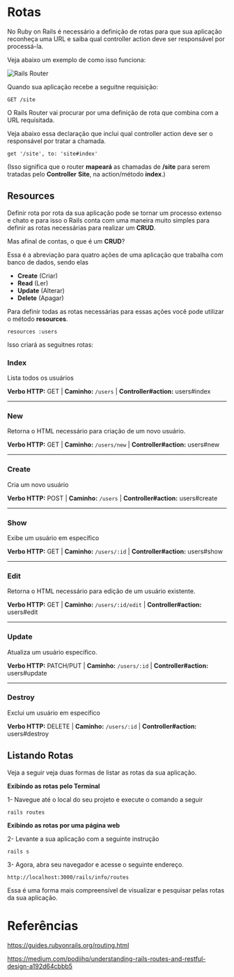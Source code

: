 # Rotas

No Ruby on Rails é necessário a definição de rotas para que sua aplicação reconheça uma URL e saiba qual controller action deve ser responsável por processá-la.

Veja abaixo um exemplo de como isso funciona: 

![Rails Router](./0_i2J-nAlYkpIrI5PM.png)



Quando sua aplicação recebe a seguitne requisição:

```
GET /site
```

O Rails Router vai procurar por uma definição de rota que combina com a URL requisitada.

Veja abaixo essa declaração que inclui qual controller action deve ser o responsável por tratar a chamada.

```
get '/site', to: 'site#index'
```

(Isso significa que o router **mapeará** as chamadas de **/site** para serem tratadas pelo **Controller** **Site**, na action/método **index**.)



## Resources

Definir rota por rota da sua aplicação pode se tornar um processo extenso e chato e para isso o Rails conta com uma maneira muito simples para definir as rotas necessárias para realizar um **CRUD**.

Mas afinal de contas, o que é um **CRUD**? 

Essa é a abreviação para quatro ações de uma aplicação que trabalha com banco de dados, sendo elas 

* **Create** (Criar)
* **Read** (Ler)
* **Update** (Alterar) 
* **Delete** (Apagar)



Para definir todas as rotas necessárias para essas ações você pode utilizar o método **resources**.

```
resources :users
```



Isso criará as seguitnes rotas:

### **Index**

Lista todos os usuários

**Verbo HTTP:** GET | **Caminho:** `/users` | **Controller#action:**  users#index

______________________________________________

### New

Retorna o HTML necessário para criação de um novo usuário.

**Verbo HTTP:** GET | **Caminho:** `/users/new` | **Controller#action:**  users#new

____________________________________________________________________________________________________________________________________________________________

### Create

Cria um novo usuário

**Verbo HTTP:** POST | **Caminho:** `/users` | **Controller#action:**  users#create

________________________________________________________________________________

### **Show**

Exibe um usuário em específico

**Verbo HTTP:** GET | **Caminho:** `/users/:id` | **Controller#action:**  users#show

__________________________________________________

### Edit

Retorna o HTML necessário para edição de um usuário existente.

**Verbo HTTP:** GET | **Caminho:** `/users/:id/edit` | **Controller#action:**  users#edit

_________________________________________________________________________________________________________

### Update

Atualiza um usuário específico.

**Verbo HTTP:** PATCH/PUT | **Caminho:** `/users/:id` | **Controller#action:**  users#update

__________________________________________________________________________________________________

### Destroy

Exclui um usuário em específico

**Verbo HTTP:** DELETE | **Caminho:** `/users/:id` | **Controller#action:**  users#destroy



## Listando Rotas

Veja a seguir veja duas formas de listar as rotas da sua aplicação.

**Exibindo as rotas pelo Terminal**

1- Navegue até o local do seu projeto e execute o comando a seguir 

```
rails routes
```



**Exibindo as rotas por uma página web**

2- Levante a sua aplicação com a seguinte instrução

```
rails s
```



3- Agora, abra seu navegador e acesse o seguinte endereço.

```
http://localhost:3000/rails/info/routes
```

Essa é uma forma mais compreensível de visualizar e pesquisar pelas rotas da sua aplicação.

# Referências

https://guides.rubyonrails.org/routing.html

https://medium.com/podiihq/understanding-rails-routes-and-restful-design-a192d64cbbb5

